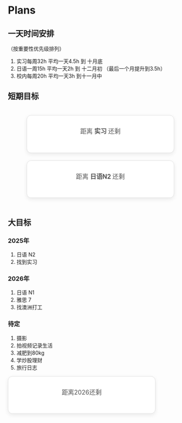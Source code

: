 # Plans

## 一天时间安排
（按重要性优先级排列）
1. 实习每周32h 平均一天4.5h 到 十月底
2. 日语一周15h 平均一天2h 到 十二月初 （最后一个月提升到3.5h）
3. 校内每周20h 平均一天3h 到十一月中


## 短期目标
<!-- <body>
    <div style="background-color: #ffffff; border: 1px solid #e0e0e0; border-radius: 12px; padding: 30px 40px; text-align: center; color: #555; font-size: 1.2em; box-shadow: 0 4px 12px rgba(0, 0, 0, 0.08); width: 320px; font-family: -apple-system, BlinkMacSystemFont, 'Segoe UI', Roboto, 'Helvetica Neue', Arial, sans-serif;">
        <p style="margin-top: 0;">
            <span>距离找到实习</span>
        </p>
        <div id="countdown-timer" style="font-weight: bold; font-size: 2em; color: #1a1a1a; margin-top: 10px; letter-spacing: 2px;"></div>
    </div>
    <script>
    function updateCountdown() {
      const targetDate = '2025-10-30 00:00:00';
      const targetTime = new Date(targetDate).getTime();
      const currentTime = new Date().getTime();
      let difference = targetTime - currentTime;
      const timerElement = document.getElementById('countdown-timer');
      if (difference <= 0) {
        timerElement.innerHTML = "目标日期已到达！";
        clearInterval(countdownInterval); 
        return;
      }
      let days = Math.floor(difference / (1000 * 60 * 60 * 24));
      let hours = Math.floor((difference % (1000 * 60 * 60 * 24)) / (1000 * 60 * 60));
      let minutes = Math.floor((difference % (1000 * 60 * 60)) / (1000 * 60));
      let seconds = Math.floor((difference % (1000 * 60)) / 1000);
      timerElement.innerHTML = `${days}d ${hours}h ${minutes}m ${seconds}s`;
    }
    const countdownInterval = setInterval(updateCountdown, 1000);
    updateCountdown(); 
    </script>
</body>

<body>
    <div style="background-color: #ffffff; border: 1px solid #e0e0e0; border-radius: 12px; padding: 30px 40px; text-align: center; color: #555; font-size: 1.2em; box-shadow: 0 4px 12px rgba(0, 0, 0, 0.08); width: 320px; font-family: -apple-system, BlinkMacSystemFont, 'Segoe UI', Roboto, 'Helvetica Neue', Arial, sans-serif;">
        <p style="margin-top: 0;">
            <span>距离日语N2</span>
        </p>
        <div id="countdown-timer" style="font-weight: bold; font-size: 2em; color: #1a1a1a; margin-top: 10px; letter-spacing: 2px;"></div>
    </div>
    <script>
    function updateCountdown() {
      const targetDate1 = '2025-12-07 08:00:00';
      const targetTime1 = new Date(targetDate1).getTime();
      const currentTime1 = new Date().getTime();
      let difference1 = targetTime1 - currentTime1;
      const timerElement = document.getElementById('countdown-timer');
      if (difference1 <= 0) {
        timerElement.innerHTML = "目标日期已到达！";
        clearInterval(countdownInterval1); 
        return;
      }
      let days1 = Math.floor(difference1 / (1000 * 60 * 60 * 24));
      let hours1 = Math.floor((difference1 % (1000 * 60 * 60 * 24)) / (1000 * 60 * 60));
      let minutes1 = Math.floor((difference1 % (1000 * 60 * 60)) / (1000 * 60));
      let seconds1 = Math.floor((difference1 % (1000 * 60)) / 1000);
      timerElement.innerHTML = `${days1}d ${hours1}h ${minutes1}m ${seconds1}s`;
    }
    const countdownInterval1 = setInterval(updateCountdown, 1000);
    updateCountdown(); 
    </script>
</body> -->

<body>
    <div style="display: flex; justify-content: center; align-items: center; gap: 20px; flex-wrap: wrap; padding: 20px;">
        <div style="background-color: #ffffff; border: 1px solid #e0e0e0; border-radius: 12px; padding: 30px 40px; text-align: center; color: #555; font-size: 1.2em; box-shadow: 0 4px 12px rgba(0, 0, 0, 0.08); width: 320px; font-family: -apple-system, BlinkMacSystemFont, 'Segoe UI', Roboto, 'Helvetica Neue', Arial, sans-serif;">
            <p style="margin-top: 0;">
                <span>距离 <strong>实习 </strong> 还剩</span>
            </p>
            <div id="countdown-timer-1" style="font-weight: bold; font-size: 2em; color: #1a1a1a; margin-top: 10px; letter-spacing: 2px;"></div>
        </div>
        <div style="background-color: #ffffff; border: 1px solid #e0e0e0; border-radius: 12px; padding: 30px 40px; text-align: center; color: #555; font-size: 1.2em; box-shadow: 0 4px 12px rgba(0, 0, 0, 0.08); width: 320px; font-family: -apple-system, BlinkMacSystemFont, 'Segoe UI', Roboto, 'Helvetica Neue', Arial, sans-serif;">
            <p style="margin-top: 0;">
                <span>距离 <strong>日语N2 </strong> 还剩</span>
            </p>
            <div id="countdown-timer-2" style="font-weight: bold; font-size: 2em; color: #1a1a1a; margin-top: 10px; letter-spacing: 2px;"></div>
        </div>
    </div>
    <script>
    /**
     * 为指定的元素创建一个独立的倒计时器
     * Creates an independent countdown timer for a specific element
     * @param {string} elementId - 显示倒计时的元素 ID
     * @param {string} targetDate - 目标日期 'YYYY-MM-DD HH:MM:SS'
     */
    function createCountdown(elementId, targetDate) {
      const timerElement = document.getElementById(elementId);
      if (!timerElement) return; // 确保元素存在
      const targetTime = new Date(targetDate).getTime();
      const intervalId = setInterval(() => {
        const currentTime = new Date().getTime();
        const difference = targetTime - currentTime;
        if (difference <= 0) {
          timerElement.innerHTML = "目标日期已到达！";
          clearInterval(intervalId);
          return;
        }
        const days = Math.floor(difference / (1000 * 60 * 60 * 24));
        const hours = Math.floor((difference % (1000 * 60 * 60 * 24)) / (1000 * 60 * 60));
        // const minutes = Math.floor((difference % (1000 * 60 * 60)) / (1000 * 60));
        // const seconds = Math.floor((difference % (1000 * 60)) / 1000);
        timerElement.innerHTML = `${days}d ${hours}h`;
      }, 1000);
      // 立即执行一次以避免页面初次加载时空白一秒
      // Run once immediately to avoid a one-second blank state on page load
       (function runOnce() {
         const currentTime = new Date().getTime();
         const difference = targetTime - currentTime;
         if (difference > 0) {
           const days = Math.floor(difference / (1000 * 60 * 60 * 24));
           const hours = Math.floor((difference % (1000 * 60 * 60 * 24)) / (1000 * 60 * 60));
           timerElement.innerHTML = `${days}d ${hours}h`;
         } else {
           timerElement.innerHTML = "目标日期已到达！";
         }
       })();
    }
    // --- 初始化你的两个倒计时器 ---
    // --- Initialize your two countdown timers ---
    // 启动第一个倒计时器
    createCountdown('countdown-timer-1', '2025-10-30 00:00:00');
    // 启动第二个倒计时器
    createCountdown('countdown-timer-2', '2025-12-07 08:00:00');
    </script>
</body>


## 大目标
### 2025年
1. 日语 N2
2. 找到实习

### 2026年
1. 日语 N1
2. 雅思 7 
3. 找澳洲打工

### 待定
1. 摄影
2. 拍视频记录生活
3. 减肥到80kg
4. 学炒股理财
5. 旅行日志


<body>
    <div style="background-color: #ffffff; border: 1px solid #e0e0e0; border-radius: 12px; padding: 30px 40px; text-align: center; color: #555; font-size: 1.2em; box-shadow: 0 4px 12px rgba(0, 0, 0, 0.08); width: 320px; font-family: -apple-system, BlinkMacSystemFont, 'Segoe UI', Roboto, 'Helvetica Neue', Arial, sans-serif;">
        <p style="margin-top: 0;">
            <span>距离2026还剩</span>
        </p>
        <div id="countdown-timer" style="font-weight: bold; font-size: 2em; color: #1a1a1a; margin-top: 10px; letter-spacing: 2px;"></div>
    </div>
    <script>
    function updateCountdown() {
      const targetDate = '2026-01-01 00:00:00';
      const targetTime = new Date(targetDate).getTime();
      const currentTime = new Date().getTime();
      let difference = targetTime - currentTime;
      const timerElement = document.getElementById('countdown-timer');
      if (difference <= 0) {
        timerElement.innerHTML = "目标日期已到达！";
        clearInterval(countdownInterval); 
        return;
      }
      let days = Math.floor(difference / (1000 * 60 * 60 * 24));
      let hours = Math.floor((difference % (1000 * 60 * 60 * 24)) / (1000 * 60 * 60));
      let minutes = Math.floor((difference % (1000 * 60 * 60)) / (1000 * 60));
      let seconds = Math.floor((difference % (1000 * 60)) / 1000);
      timerElement.innerHTML = `${days}d ${hours}h ${minutes}m ${seconds}s`;
    }
    const countdownInterval = setInterval(updateCountdown, 1000);
    updateCountdown(); 
    </script>
</body>
